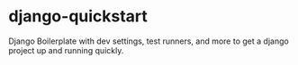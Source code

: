 django-quickstart
=================

Django Boilerplate with dev settings, test runners, and more to get a django project up and running quickly.
